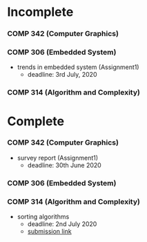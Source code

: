 # Incomplete

### COMP 342 (Computer Graphics)

### COMP 306 (Embedded System)
  - trends in embedded system (Assignment1)
    - deadline: 3rd July, 2020

### COMP 314 (Algorithm and Complexity)



# Complete

### COMP 342 (Computer Graphics)
  - survey report (Assignment1)
    - deadline: 30th June 2020

### COMP 306 (Embedded System)

### COMP 314 (Algorithm and Complexity)
  - sorting algorithms
    - deadline: 2nd July 2020
    - [submission link](https://kusoe.edu.np/kulms/mod/assign/view.php?id=302)